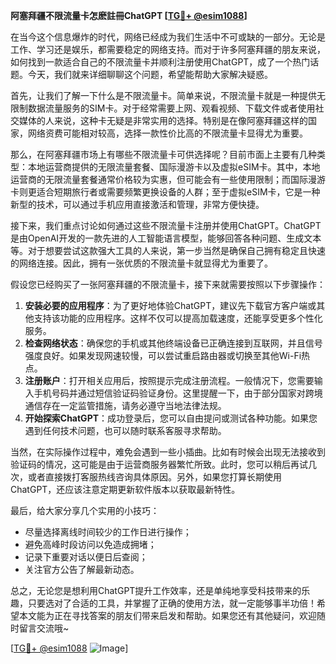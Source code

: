 **阿塞拜疆不限流量卡怎麽註冊ChatGPT [[TG💪+ @esim1088](https://t.me/s/esim1088)]**

在当今这个信息爆炸的时代，网络已经成为我们生活中不可或缺的一部分。无论是工作、学习还是娱乐，都需要稳定的网络支持。而对于许多阿塞拜疆的朋友来说，如何找到一款适合自己的不限流量卡并顺利注册使用ChatGPT，成了一个热门话题。今天，我们就来详细聊聊这个问题，希望能帮助大家解决疑惑。

首先，让我们了解一下什么是不限流量卡。简单来说，不限流量卡就是一种提供无限制数据流量服务的SIM卡。对于经常需要上网、观看视频、下载文件或者使用社交媒体的人来说，这种卡无疑是非常实用的选择。特别是在像阿塞拜疆这样的国家，网络资费可能相对较高，选择一款性价比高的不限流量卡显得尤为重要。

那么，在阿塞拜疆市场上有哪些不限流量卡可供选择呢？目前市面上主要有几种类型：本地运营商提供的无限流量套餐、国际漫游卡以及虚拟eSIM卡。其中，本地运营商的无限流量套餐通常价格较为实惠，但可能会有一些使用限制；而国际漫游卡则更适合短期旅行者或需要频繁更换设备的人群；至于虚拟eSIM卡，它是一种新型的技术，可以通过手机应用直接激活和管理，非常方便快捷。

接下来，我们重点讨论如何通过这些不限流量卡注册并使用ChatGPT。ChatGPT是由OpenAI开发的一款先进的人工智能语言模型，能够回答各种问题、生成文本等。对于想要尝试这款强大工具的人来说，第一步当然是确保自己拥有稳定且快速的网络连接。因此，拥有一张优质的不限流量卡就显得尤为重要了。

假设您已经购买了一张阿塞拜疆的不限流量卡，接下来就需要按照以下步骤操作：

1. **安装必要的应用程序**：为了更好地体验ChatGPT，建议先下载官方客户端或其他支持该功能的应用程序。这样不仅可以提高加载速度，还能享受更多个性化服务。
2. **检查网络状态**：确保您的手机或其他终端设备已正确连接到互联网，并且信号强度良好。如果发现网速较慢，可以尝试重启路由器或切换至其他Wi-Fi热点。
3. **注册账户**：打开相关应用后，按照提示完成注册流程。一般情况下，您需要输入手机号码并通过短信验证码验证身份。这里提醒一下，由于部分国家对跨境通信存在一定监管措施，请务必遵守当地法律法规。
4. **开始探索ChatGPT**：成功登录后，您可以自由提问或测试各种功能。如果您遇到任何技术问题，也可以随时联系客服寻求帮助。

当然，在实际操作过程中，难免会遇到一些小插曲。比如有时候会出现无法接收到验证码的情况，这可能是由于运营商服务器繁忙所致。此时，您可以稍后再试几次，或者直接拨打客服热线咨询具体原因。另外，如果您打算长期使用ChatGPT，还应该注意定期更新软件版本以获取最新特性。

最后，给大家分享几个实用的小技巧：
- 尽量选择离线时间较少的工作日进行操作；
- 避免高峰时段访问以免造成拥堵；
- 记录下重要对话以便日后查阅；
- 关注官方公告了解最新动态。

总之，无论您是想利用ChatGPT提升工作效率，还是单纯地享受科技带来的乐趣，只要选对了合适的工具，并掌握了正确的使用方法，就一定能够事半功倍！希望本文能为正在寻找答案的朋友们带来启发和帮助。如果您还有其他疑问，欢迎随时留言交流哦~

[[TG💪+ @esim1088](https://t.me/s/esim1088) ![Image](https://i.postimg.cc/4NQfJmqS/Snipaste-2025-05-13-00-14-12.png)]